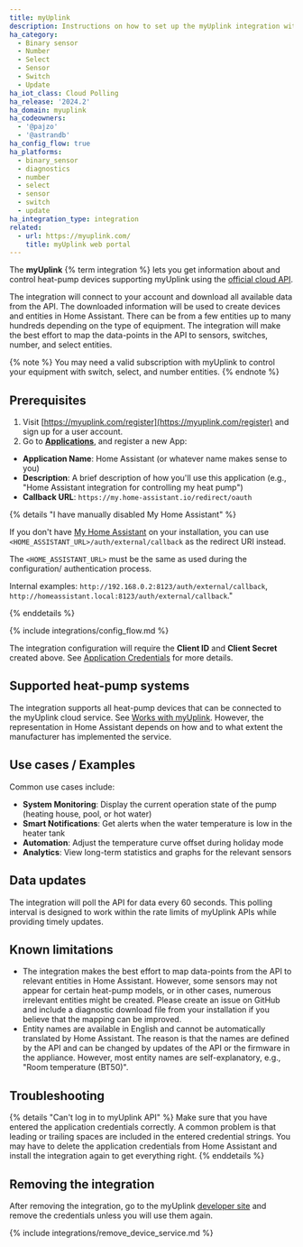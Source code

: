 ```yaml
---
title: myUplink
description: Instructions on how to set up the myUplink integration within Home Assistant.
ha_category:
  - Binary sensor
  - Number
  - Select
  - Sensor
  - Switch
  - Update
ha_iot_class: Cloud Polling
ha_release: '2024.2'
ha_domain: myuplink
ha_codeowners:
  - '@pajzo'
  - '@astrandb'
ha_config_flow: true
ha_platforms:
  - binary_sensor
  - diagnostics
  - number
  - select
  - sensor
  - switch
  - update
ha_integration_type: integration
related:
  - url: https://myuplink.com/
    title: myUplink web portal
---
```


The **myUplink** {% term integration %} lets you get information about and control heat-pump devices supporting myUplink using the [official cloud API](https://dev.myuplink.com).

The integration will connect to your account and download all available data from the API. The downloaded information will be used to create devices and entities in Home Assistant. There can be from a few entities up to many hundreds depending on the type of equipment. The integration will make the best effort to map the data-points in the API to sensors, switches, number, and select entities.

{% note %}
You may need a valid subscription with myUplink to control your equipment with switch, select, and number entities.
{% endnote %}

## Prerequisites

1. Visit [https://myuplink.com/register](https://myuplink.com/register) and sign up for a user account.
2. Go to [**Applications**](https://dev.myuplink.com/apps), and register a new App:

- **Application Name**: Home Assistant (or whatever name makes sense to you)
- **Description**: A brief description of how you'll use this application (e.g., "Home Assistant integration for controlling my heat pump")
- **Callback URL**: `https://my.home-assistant.io/redirect/oauth`

{% details "I have manually disabled My Home Assistant" %}

If you don't have [My Home Assistant](/integrations/my) on your installation,
you can use `<HOME_ASSISTANT_URL>/auth/external/callback` as the redirect URI
instead.

The `<HOME_ASSISTANT_URL>` must be the same as used during the configuration/
authentication process.

Internal examples: `http://192.168.0.2:8123/auth/external/callback`, `http://homeassistant.local:8123/auth/external/callback`."

{% enddetails %}

{% include integrations/config_flow.md %}

The integration configuration will require the **Client ID** and **Client Secret** created above. See [Application Credentials](/integrations/application_credentials) for more details.

## Supported heat-pump systems

The integration supports all heat-pump devices that can be connected to the myUplink cloud service. See [Works with myUplink](https://myuplink.com/legal/works-with/en).
However, the representation in Home Assistant depends on how and to what extent the manufacturer has implemented the service.

## Use cases / Examples

Common use cases include:

- **System Monitoring**: Display the current operation state of the pump (heating house, pool, or hot water)
- **Smart Notifications**: Get alerts when the water temperature is low in the heater tank
- **Automation**: Adjust the temperature curve offset during holiday mode
- **Analytics**: View long-term statistics and graphs for the relevant sensors

## Data updates

The integration will poll the API for data every 60 seconds. This polling interval is designed to work within the rate limits of myUplink APIs while providing timely updates.

## Known limitations

- The integration makes the best effort to map data-points from the API to relevant entities in Home Assistant. However, some sensors may not appear for certain heat-pump models, or in other cases, numerous irrelevant entities might be created. Please create an issue on GitHub and include a diagnostic download file from your installation if you believe that the mapping can be improved.
- Entity names are available in English and cannot be automatically translated by Home Assistant. The reason is that the names are defined by the API and can be changed by updates of the API or the firmware in the appliance. However, most entity names are self-explanatory, e.g., "Room temperature (BT50)".

## Troubleshooting

{% details "Can't log in to myUplink API" %}
Make sure that you have entered the application credentials correctly. A common problem is that leading or trailing spaces are included in the entered credential strings. You may have to delete the application credentials from Home Assistant and install the integration again to get everything right.
{% enddetails %}

## Removing the integration

After removing the integration, go to the myUplink [developer site](https://dev.myuplink.com/apps) and remove the credentials unless you will use them again.

{% include integrations/remove_device_service.md %}
